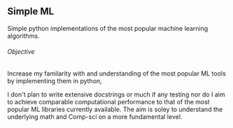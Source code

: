 ## Simple ML
Simple python implementations of the most popular machine learning algorithms.



###### Objective
Increase my familarity with and understanding of the most popular ML tools by implementing them
in python,


I don't plan to write extensive docstrings or much if any testing nor do I aim to achieve comparable
computational performance to that of the most popular ML libraries currently available. The aim is soley to 
understand the underlying math and Comp-sci on a more fundamental level.
